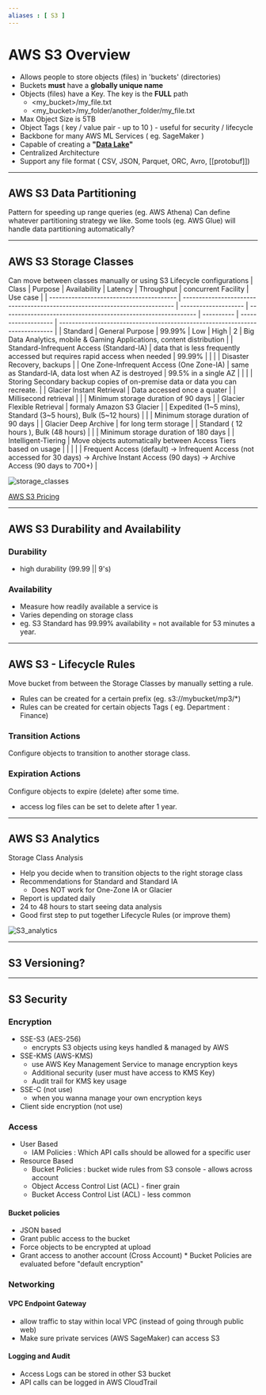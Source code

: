 ```yaml
---
aliases : [ S3 ]
---
```

# AWS S3 Overview
- Allows people to store objects (files) in 'buckets' (directories)
- Buckets **must** have a **globally unique name**
- Objects (files) have a Key. The key is the **FULL** path
	- <my_bucket>/my_file.txt
	- <my_bucket>/my_folder/another_folder/my_file.txt
- Max Object Size is 5TB
- Object Tags ( key / value pair - up to 10 ) - useful for security / lifecycle
- Backbone for many AWS ML Services ( eg. SageMaker )
- Capable of creating a **"[Data Lake](Data%20Lake.md)"**
- Centralized Architecture
- Support any file format ( CSV, JSON, Parquet, ORC, Avro, [[protobuf]])

---
## AWS S3 Data Partitioning

Pattern for speeding up range queries (eg. AWS Athena)
Can define whatever partitioning strategy we like.
Some tools (eg. AWS Glue) will handle data partitioning automatically?

---
## AWS S3 Storage Classes

Can move between classes manually or using S3 Lifecycle configurations
| Class                                    | Purpose                                                                     | Availability         | Latency                                                       | Throughput | concurrent Facility | Use case                                                                     |
| ---------------------------------------- | --------------------------------------------------------------------------- | -------------------- | ------------------------------------------------------------- | ---------- | ------------------- | ---------------------------------------------------------------------------- |
| Standard                                 | General Purpose                                                             | 99.99%               | Low                                                           | High       | 2                   | Big Data Analytics, mobile & Gaming Applications, content distribution       |
| Standard-Infrequent Access (Standard-IA) | data that is less frequently accessed but requires rapid access when needed | 99.99%               |                                                               |            |                     | Disaster Recovery, backups                                                   |
| One Zone-Infrequent Access (One Zone-IA) | same as Standard-IA, data lost when AZ is destroyed                         | 99.5% in a single AZ |                                                               |            |                     | Storing Secondary backup copies of on-premise data or data you can recreate. |
| Glacier Instant Retrieval                | Data accessed once a quater                                                 |                      | Millisecond retrieval                                         |            |                     | Minimum storage duration of 90 days                                          |
| Glacier Flexible Retrieval               | formaly Amazon S3 Glacier                                                   |                      | Expedited (1~5 mins), Standard (3~5 hours), Bulk (5~12 hours) |            |                     | Minimum storage duration of 90 days                                          |
| Glacier Deep Archive                     | for long term storage                                                       |                      | Standard ( 12 hours ), Bulk (48 hours)                        |            |                     | Minimum storage duration of 180 days                                         |
| Intelligent-Tiering                      | Move objects automatically between Access Tiers based on usage              |                      |                                                               |            |                     | Frequent Access (default)  -> Infrequent Access (not accessed for 30 days) -> Archive Instant Access (90 days) -> Archive Access (90 days to 700+)                                                                          |

![storage_classes](storage_classes.png)

[AWS S3 Pricing](https://aws.amazon.com/s3/pricing/)

---
## AWS S3 Durability and Availability

### Durability
- high durability (99.99 || 9's)
### Availability
- Measure how readily available a service is
- Varies depending on storage class
- eg. S3 Standard has 99.99% availability = not available for 53 minutes a year.

---
## AWS S3 - Lifecycle Rules

Move bucket from between the Storage Classes by manually setting a rule.
- Rules can be created for a certain prefix (eg. s3://mybucket/mp3/\*)
- Rules can be created for certain objects Tags ( eg. Department : Finance)

### Transition Actions
Configure objects to transition to another storage class.
### Expiration Actions
Configure objects to expire (delete) after some time.
- access log files can be set to delete after 1 year.

---
## AWS S3 Analytics
Storage Class Analysis
- Help you decide when to transition objects to the right storage class
- Recommendations for Standard and Standard IA
	- Does NOT work for One-Zone IA or Glacier
- Report is updated daily
- 24 to 48 hours to start seeing data analysis
- Good first step to put together Lifecycle Rules (or improve them)

![S3_analytics](S3_analytics.png)

---
## S3 Versioning?

---
## S3 Security

### Encryption
- SSE-S3 (AES-256)
	- encrypts S3 objects using keys handled & managed by AWS
- SSE-KMS (AWS-KMS)
	- use AWS Key Management Service to manage encryption keys
	- Additional security (user must have access to KMS Key)
	- Audit trail for KMS key usage
- SSE-C (not use)
	- when you wanna manage your own encryption keys
- Client side encryption (not use)

### Access
- User Based
	- IAM Policies : Which API calls should be allowed for a specific user
- Resource Based
	- Bucket Policies : bucket wide rules from S3 console - allows across account
	- Object Access Control List (ACL) - finer grain
	- Bucket Access Control List (ACL) - less common

#### Bucket policies
- JSON based
- Grant public access to the bucket
- Force objects to be encrypted at upload
- Grant access to another account (Cross Account)
\* Bucket Policies are evaluated before "default encryption"

### Networking
#### VPC Endpoint Gateway
- allow traffic to stay within local VPC (instead of going through public web)
- Make sure private services (AWS SageMaker) can access S3
#### Logging and Audit
- Access Logs can be stored in other S3 bucket
- API calls can be logged in AWS CloudTrail
